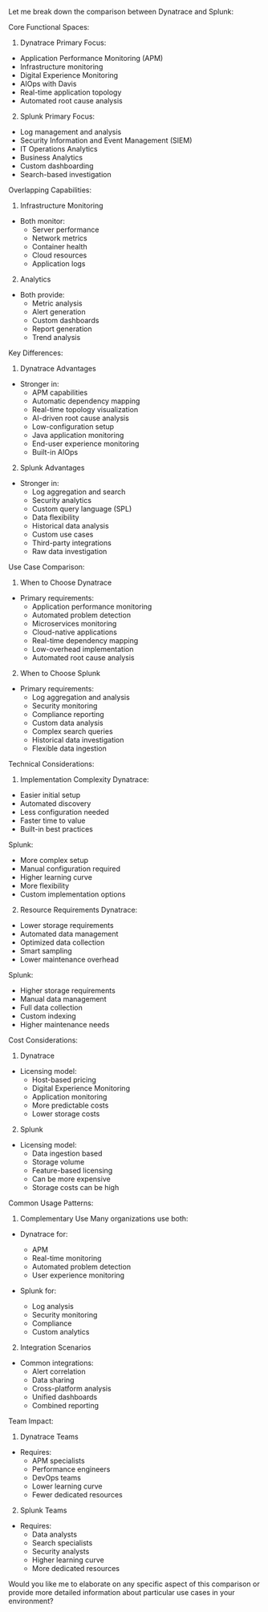 Let me break down the comparison between Dynatrace and Splunk:

Core Functional Spaces:

1. Dynatrace
Primary Focus:
- Application Performance Monitoring (APM)
- Infrastructure monitoring
- Digital Experience Monitoring
- AIOps with Davis
- Real-time application topology
- Automated root cause analysis

2. Splunk
Primary Focus:
- Log management and analysis
- Security Information and Event Management (SIEM)
- IT Operations Analytics
- Business Analytics
- Custom dashboarding
- Search-based investigation

Overlapping Capabilities:

1. Infrastructure Monitoring
- Both monitor:
  * Server performance
  * Network metrics
  * Container health
  * Cloud resources
  * Application logs

2. Analytics
- Both provide:
  * Metric analysis
  * Alert generation
  * Custom dashboards
  * Report generation
  * Trend analysis

Key Differences:

1. Dynatrace Advantages
- Stronger in:
  * APM capabilities
  * Automatic dependency mapping
  * Real-time topology visualization
  * AI-driven root cause analysis
  * Low-configuration setup
  * Java application monitoring
  * End-user experience monitoring
  * Built-in AIOps

2. Splunk Advantages
- Stronger in:
  * Log aggregation and search
  * Security analytics
  * Custom query language (SPL)
  * Data flexibility
  * Historical data analysis
  * Custom use cases
  * Third-party integrations
  * Raw data investigation

Use Case Comparison:

1. When to Choose Dynatrace
- Primary requirements:
  * Application performance monitoring
  * Automated problem detection
  * Microservices monitoring
  * Cloud-native applications
  * Real-time dependency mapping
  * Low-overhead implementation
  * Automated root cause analysis

2. When to Choose Splunk
- Primary requirements:
  * Log aggregation and analysis
  * Security monitoring
  * Compliance reporting
  * Custom data analysis
  * Complex search queries
  * Historical data investigation
  * Flexible data ingestion

Technical Considerations:

1. Implementation Complexity
Dynatrace:
- Easier initial setup
- Automated discovery
- Less configuration needed
- Faster time to value
- Built-in best practices

Splunk:
- More complex setup
- Manual configuration required
- Higher learning curve
- More flexibility
- Custom implementation options

2. Resource Requirements
Dynatrace:
- Lower storage requirements
- Automated data management
- Optimized data collection
- Smart sampling
- Lower maintenance overhead

Splunk:
- Higher storage requirements
- Manual data management
- Full data collection
- Custom indexing
- Higher maintenance needs

Cost Considerations:

1. Dynatrace
- Licensing model:
  * Host-based pricing
  * Digital Experience Monitoring
  * Application monitoring
  * More predictable costs
  * Lower storage costs

2. Splunk
- Licensing model:
  * Data ingestion based
  * Storage volume
  * Feature-based licensing
  * Can be more expensive
  * Storage costs can be high

Common Usage Patterns:

1. Complementary Use
Many organizations use both:
- Dynatrace for:
  * APM
  * Real-time monitoring
  * Automated problem detection
  * User experience monitoring

- Splunk for:
  * Log analysis
  * Security monitoring
  * Compliance
  * Custom analytics

2. Integration Scenarios
- Common integrations:
  * Alert correlation
  * Data sharing
  * Cross-platform analysis
  * Unified dashboards
  * Combined reporting

Team Impact:

1. Dynatrace Teams
- Requires:
  * APM specialists
  * Performance engineers
  * DevOps teams
  * Lower learning curve
  * Fewer dedicated resources

2. Splunk Teams
- Requires:
  * Data analysts
  * Search specialists
  * Security analysts
  * Higher learning curve
  * More dedicated resources

Would you like me to elaborate on any specific aspect of this comparison or provide more detailed information about particular use cases in your environment?
